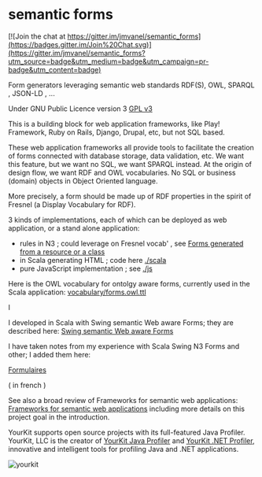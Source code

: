 semantic forms
==============

[![Join the chat at https://gitter.im/jmvanel/semantic_forms](https://badges.gitter.im/Join%20Chat.svg)](https://gitter.im/jmvanel/semantic_forms?utm_source=badge&utm_medium=badge&utm_campaign=pr-badge&utm_content=badge)

Form generators leveraging semantic web standards RDF(S), OWL, SPARQL , JSON-LD , ...

Under GNU Public Licence version 3 [GPL v3](http://www.gnu.org/copyleft/gpl.html)

This is a building block for web application frameworks,
like Play! Framework, Ruby on Rails, Django, Drupal, etc, but not SQL based.

These web application frameworks all provide tools to facilitate the creation of forms connected with database storage, data validation, etc. We want this feature, but we want no SQL, we want SPARQL instead.
At the origin of design flow, we want RDF and OWL vocabularies.
No SQL or business (domain) objects in Object Oriented language.

More precisely, a form should be made up of RDF properties in the spirit of Fresnel (a Display Vocabulary for RDF).


 3 kinds of implementations, each of which can be deployed as web application, or a stand alone application:

* rules in N3 ; could leverage on Fresnel vocab' , see  [Forms generated from a resource or a class](http://svn.code.sf.net/p/eulergui/code/trunk/eulergui/html/documentation.html#L6973)
* in Scala generating HTML ; code here [./scala](./scala/README.md)
* pure JavaScript implementation ; see [./js](./js/README.md)


Here is the OWL vocabulary for ontolgy aware forms, currently used in the Scala application:
[vocabulary/forms.owl.ttl](../../vocabulary/forms.owl.ttl)

I

I developed in Scala with Swing semantic Web aware Forms; they are described here:
[Swing semantic Web aware Forms](http://svn.code.sf.net/p/eulergui/code/trunk/eulergui/html/documentation.html#Data1)

I have taken notes from my experience with Scala Swing N3 Forms and other; I added them here:

[Formulaires](https://htmlpreview.github.io/?https://github.com/jmvanel/semantic_forms/blob/master/doc/fr/formulaires.html)
<!-- alas github does not serve HTML as such : doc/fr/formulaires.html 
première version: http://jmvanel.free.fr/notes_fr/formulaires.html -->
 ( in french )

See also a broad review of Frameworks for semantic web applications:
[Frameworks for semantic web applications](http://svn.code.sf.net/p/eulergui/code/trunk/eulergui/html/semantic_based_apps_review.html)
including more details on this project goal in the introduction.

YourKit supports open source projects with its full-featured Java Profiler.
YourKit, LLC is the creator of <a href="https://www.yourkit.com/java/profiler/">YourKit Java Profiler</a>
and <a href="https://www.yourkit.com/.net/profiler/">YourKit .NET Profiler</a>,
innovative and intelligent tools for profiling Java and .NET applications.

<img src="https://www.yourkit.com/images/yklogo.png" alt="yourkit" />
